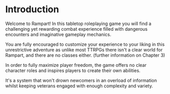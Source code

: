 # Introduction

  Welcome to Rampart! 
In this tabletop roleplaying game you will find a challenging yet rewarding combat experience filled with dangerous encounters and imaginative gameplay mechanics.

You are fully encouraged to customize your experience to your liking in this unrestrictive adventure as unlike most TTRPGs there isn't a clear world for Rampart, and there are no classes either. (further information on Chapter 3)

In order to fully maximize player freedom, the game offers no clear character roles and inspires players to create their own abilities.

It's a system that won't drown newcomers in an overload of information whilst keeping veterans engaged with enough complexity and variety.

